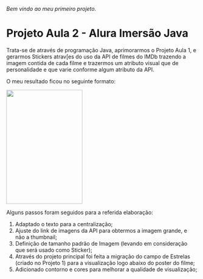 *Bem vindo ao meu primeiro projeto.*

# Projeto Aula 2 - Alura Imersão Java

Trata-se de através de programação Java, aprimorarmos o Projeto Aula 1, e gerarmos Stickers atrav[es do uso da API de filmes do IMDb trazendo a imagem contida de cada filme e trazermos um atributo visual que de personalidade e que varie conforme algum atributo da API.

O meu resultado ficou no seguinte formato:

<img src="https://user-images.githubusercontent.com/109612541/180035713-8d69e659-04c8-49a0-baf6-24c9053fb408.png" width="200" height="300">


Alguns passos foram seguidos para a referida elaboração:

1. Adaptado o texto para a centralização;
2. Ajuste do link de imagens da API para obtermos a imagem grande, e não a thumbnail;
3. Definição de tamanho padrão de Imagem (levando em consideração que será usado como Sticker);
4. Através do projeto principal foi feita a migração do campo de Estrelas (criado no Projeto 1) para a visualização logo abaixo do poster do filme;
5. Adicionado contorno e cores para melhorar a qualidade de visualização;


